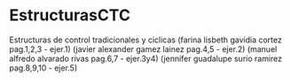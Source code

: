 # EstructurasCTC
Estructuras de control tradicionales y ciclicas
   (farina lisbeth gavidia cortez    pag.1,2,3 - ejer.1) 
   (javier alexander gamez lainez    pag.4,5 - ejer.2) 
   (manuel alfredo alvarado rivas    pag.6,7 - ejer.3y4) 
   (jennifer guadalupe surio ramirez pag.8,9,10 - ejer.5)